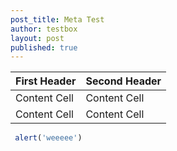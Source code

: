 ```yaml
---
post_title: Meta Test
author: testbox
layout: post
published: true
---
```

| First Header  | Second Header |
| ------------- | ------------- |
| Content Cell  | Content Cell  |
| Content Cell  | Content Cell  |

```js
 alert('weeeee')
```